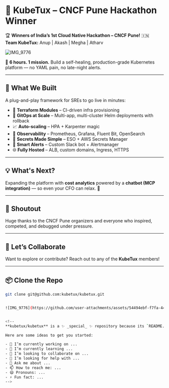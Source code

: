 # 🐧 KubeTux – CNCF Pune Hackathon Winner

🏆 **Winners of India’s 1st Cloud Native Hackathon – CNCF Pune!** 🇮🇳  
**Team KubeTux:** Anup | Akash | Megha | Atharv

![IMG_9776](https://github.com/user-attachments/assets/b97cd3bf-9167-40df-bfef-23c64335b518)


🚀 **6 hours. 1 mission.** Build a self-healing, production-grade Kubernetes platform — no YAML pain, no late-night alerts.

---

## 🔧 What We Built

A plug-and-play framework for SREs to go live in minutes:

- 🧱 **Terraform Modules** – CI-driven infra provisioning
- 🚀 **GitOps at Scale** – Multi-app, multi-cluster Helm deployments with rollback
- 📈 **Auto-scaling** – HPA + Karpenter magic
- 👀 **Observability** – Prometheus, Grafana, Fluent Bit, OpenSearch
- 🔐 **Secrets Made Simple** – ESO + AWS Secrets Manager
- 🔔 **Smart Alerts** – Custom Slack bot + Alertmanager
- 🌐 **Fully Hosted** – ALB, custom domains, Ingress, HTTPS

---

## 💡 What's Next?

Expanding the platform with **cost analytics** powered by a **chatbot (MCP integration)** — so even your CFO can relax. 💸

---

## 📣 Shoutout

Huge thanks to the CNCF Pune organizers and everyone who inspired, competed, and debugged under pressure.

---

## 🤝 Let’s Collaborate

Want to explore or contribute? Reach out to any of the **KubeTux** members!

---

## 📦 Clone the Repo

```bash
git clone git@github.com:kubetux/kubetux.git


![IMG_9776](https://github.com/user-attachments/assets/54494ebf-f7fa-44c3-8270-17b57d7b6388)


<!--
**kubetux/kubetux** is a ✨ _special_ ✨ repository because its `README.md` (this file) appears on your GitHub profile.

Here are some ideas to get you started:

- 🔭 I’m currently working on ...
- 🌱 I’m currently learning ...
- 👯 I’m looking to collaborate on ...
- 🤔 I’m looking for help with ...
- 💬 Ask me about ...
- 📫 How to reach me: ...
- 😄 Pronouns: ...
- ⚡ Fun fact: ...
-->
